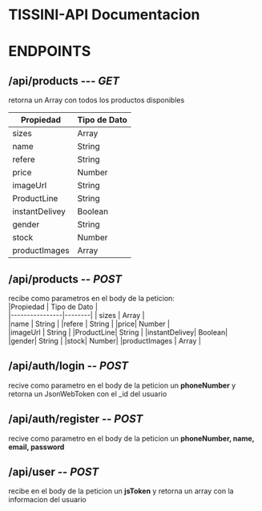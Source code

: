 # TISSINI-API Documentacion

# ENDPOINTS

## /api/products --- *GET*

retorna un Array con todos los productos disponibles

|Propiedad | Tipo de Dato |             
|----------------|--------|
| sizes | Array    |           
|name | String     |
|refere | String |
|price| Number |           
|imageUrl | String     |
|ProductLine| String |
|instantDelivey| Boolean|           
|gender| String     |
|stock| Number|
|productImages | Array    |  

## /api/products -- *POST*   
recibe como parametros en el body de la peticion:    
|Propiedad | Tipo de Dato |             
|----------------|--------|
| sizes | Array    |           
|name | String     |
|refere | String |
|price| Number |           
|imageUrl | String     |
|ProductLine| String |
|instantDelivey| Boolean|           
|gender| String     |
|stock| Number|
|productImages | Array    |    

## /api/auth/login -- *POST*
recive como parametro en el body de la peticion un **phoneNumber** y retorna un JsonWebToken con el _id del usuario
## /api/auth/register -- *POST*
recive como parametro en el body de la peticion un  **phoneNumber, name, email, password** 

## /api/user -- *POST*
recibe en el body de la peticion un **jsToken** y retorna un array con la informacion del usuario
